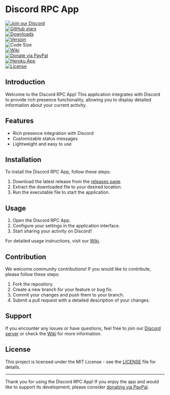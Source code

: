 # Discord RPC App

[![Join our Discord](https://img.shields.io/discord/1258049354804232293.svg?logo=discord&logoColor=white&color=7289DA&label=Join%20our%20Discord&labelColor=7289DA)](https://discord.gg/YhTDM8FCrr)  
[![GitHub stars](https://img.shields.io/github/stars/wen7090/Discord-rpc-app?label=GitHub%20Stars&logo=github)](https://github.com/wen7090/Discord-rpc-app/stargazers)  
[![Downloads](https://img.shields.io/github/downloads/wen7090/Discord-rpc-app/total.svg?logo=github&logoColor=white&label=Downloads&color=blue)](https://github.com/wen7090/Discord-rpc-app/releases/latest)  
[![Version](https://img.shields.io/github/v/release/wen7090/Discord-rpc-app?label=Current%20Version&color=orange)](https://github.com/wen7090/Discord-rpc-app/releases/latest)  
![Code Size](https://img.shields.io/badge/Code%20Size-198%20MB-brightgreen)  
[![Wiki](https://img.shields.io/badge/Wiki-Documentation-blue.svg)](https://github.com/wen7090/Discord-rpc-app/wiki)  
[![Donate via PayPal](https://img.shields.io/badge/Donate-PayPal-blue.svg?style=flat&logo=paypal&color=00457C&labelColor=003087)](https://www.paypal.com/donate/?hosted_button_id=M5EMBRXC8EPEQ)  
[![Heroku App](https://img.shields.io/badge/Heroku-Model%20Sharing-%238e44ad?style=flat&logo=heroku&logoColor=white)](https://underconstruction-80c3ff0a0a46.herokuapp.com/)  
[![License](https://img.shields.io/github/license/wen7090/Discord-rpc-app?label=License&logo=github)](https://github.com/wen7090/Discord-rpc-app/blob/main/LICENSE)  

## Introduction

Welcome to the Discord RPC App! This application integrates with Discord to provide rich presence functionality, allowing you to display detailed information about your current activity.

## Features

- Rich presence integration with Discord
- Customizable status messages
- Lightweight and easy to use

## Installation

To install the Discord RPC App, follow these steps:

1. Download the latest release from the [releases page](https://github.com/wen7090/Discord-rpc-app/releases/latest).
2. Extract the downloaded file to your desired location.
3. Run the executable file to start the application.

## Usage

1. Open the Discord RPC App.
2. Configure your settings in the application interface.
3. Start sharing your activity on Discord!

For detailed usage instructions, visit our [Wiki](https://github.com/wen7090/Discord-rpc-app/wiki).

## Contribution

We welcome community contributions! If you would like to contribute, please follow these steps:

1. Fork the repository.
2. Create a new branch for your feature or bug fix.
3. Commit your changes and push them to your branch.
4. Submit a pull request with a detailed description of your changes.

## Support

If you encounter any issues or have questions, feel free to join our [Discord server](https://discord.gg/YhTDM8FCrr) or check the [Wiki](https://github.com/wen7090/Discord-rpc-app/wiki) for more information.

## License

This project is licensed under the MIT License - see the [LICENSE](https://github.com/wen7090/Discord-rpc-app/blob/main/LICENSE) file for details.

---

Thank you for using the Discord RPC App! If you enjoy the app and would like to support its development, please consider [donating via PayPal](https://www.paypal.com/donate/?hosted_button_id=M5EMBRXC8EPEQ).
